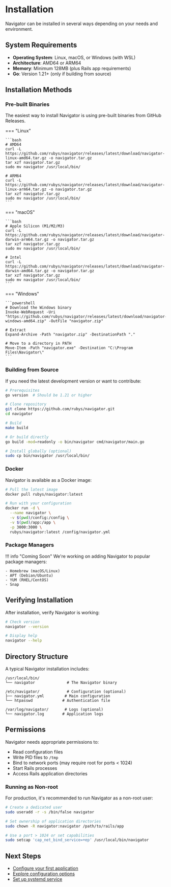 # Installation

Navigator can be installed in several ways depending on your needs and environment.

## System Requirements

- **Operating System**: Linux, macOS, or Windows (with WSL)
- **Architecture**: AMD64 or ARM64
- **Memory**: Minimum 128MB (plus Rails app requirements)
- **Go**: Version 1.21+ (only if building from source)

## Installation Methods

### Pre-built Binaries

The easiest way to install Navigator is using pre-built binaries from GitHub Releases.

=== "Linux"

    ```bash
    # AMD64
    curl -L https://github.com/rubys/navigator/releases/latest/download/navigator-linux-amd64.tar.gz -o navigator.tar.gz
    tar xzf navigator.tar.gz
    sudo mv navigator /usr/local/bin/
    
    # ARM64
    curl -L https://github.com/rubys/navigator/releases/latest/download/navigator-linux-arm64.tar.gz -o navigator.tar.gz
    tar xzf navigator.tar.gz
    sudo mv navigator /usr/local/bin/
    ```

=== "macOS"

    ```bash
    # Apple Silicon (M1/M2/M3)
    curl -L https://github.com/rubys/navigator/releases/latest/download/navigator-darwin-arm64.tar.gz -o navigator.tar.gz
    tar xzf navigator.tar.gz
    sudo mv navigator /usr/local/bin/
    
    # Intel
    curl -L https://github.com/rubys/navigator/releases/latest/download/navigator-darwin-amd64.tar.gz -o navigator.tar.gz
    tar xzf navigator.tar.gz
    sudo mv navigator /usr/local/bin/
    ```

=== "Windows"

    ```powershell
    # Download the Windows binary
    Invoke-WebRequest -Uri "https://github.com/rubys/navigator/releases/latest/download/navigator-windows-amd64.zip" -OutFile "navigator.zip"
    
    # Extract
    Expand-Archive -Path "navigator.zip" -DestinationPath "."
    
    # Move to a directory in PATH
    Move-Item -Path "navigator.exe" -Destination "C:\Program Files\Navigator\"
    ```

### Building from Source

If you need the latest development version or want to contribute:

```bash
# Prerequisites
go version  # Should be 1.21 or higher

# Clone repository
git clone https://github.com/rubys/navigator.git
cd navigator

# Build
make build

# Or build directly
go build -mod=readonly -o bin/navigator cmd/navigator/main.go

# Install globally (optional)
sudo cp bin/navigator /usr/local/bin/
```

### Docker

Navigator is available as a Docker image:

```bash
# Pull the latest image
docker pull rubys/navigator:latest

# Run with your configuration
docker run -d \
  --name navigator \
  -v $(pwd)/config:/config \
  -v $(pwd)/app:/app \
  -p 3000:3000 \
  rubys/navigator:latest /config/navigator.yml
```

### Package Managers

!!! info "Coming Soon"
    We're working on adding Navigator to popular package managers:
    
    - Homebrew (macOS/Linux)
    - APT (Debian/Ubuntu)
    - YUM (RHEL/CentOS)
    - Snap

## Verifying Installation

After installation, verify Navigator is working:

```bash
# Check version
navigator --version

# Display help
navigator --help
```

## Directory Structure

A typical Navigator installation includes:

```
/usr/local/bin/
└── navigator              # The Navigator binary

/etc/navigator/            # Configuration (optional)
├── navigator.yml         # Main configuration
└── htpasswd             # Authentication file

/var/log/navigator/       # Logs (optional)
└── navigator.log        # Application logs
```

## Permissions

Navigator needs appropriate permissions to:

- Read configuration files
- Write PID files to `/tmp`
- Bind to network ports (may require root for ports < 1024)
- Start Rails processes
- Access Rails application directories

### Running as Non-root

For production, it's recommended to run Navigator as a non-root user:

```bash
# Create a dedicated user
sudo useradd -r -s /bin/false navigator

# Set ownership of application directories
sudo chown -R navigator:navigator /path/to/rails/app

# Use a port > 1024 or set capabilities
sudo setcap 'cap_net_bind_service=+ep' /usr/local/bin/navigator
```

## Next Steps

- [Configure your first application](first-app.md)
- [Explore configuration options](basic-config.md)
- [Set up systemd service](../examples/systemd.md)